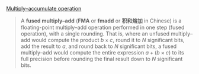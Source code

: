 [Multiply–accumulate operation](https://en.wikipedia.org/wiki/Multiply%E2%80%93accumulate_operation)

> A **fused multiply–add** (**FMA** or **fmadd** or **积和熔加** in Chinese) is a floating-point multiply–add operation performed in one step (fused operation), with a single rounding. That is, where an unfused multiply–add would compute the product $b \times c$, round it to $N$ significant bits, add the result to $a$, and round back to $N$ significant bits, a fused multiply–add would compute the entire expression $a + (b \times c)$ to its full precision before rounding the final result down to $N$ significant bits.
